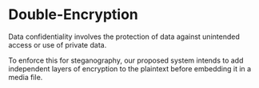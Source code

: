 # Double-Encryption

Data confidentiality involves the protection of data against unintended access or use of private data. 

To enforce this for steganography, our proposed system intends to add independent layers of encryption to the plaintext before embedding it in a media file.
